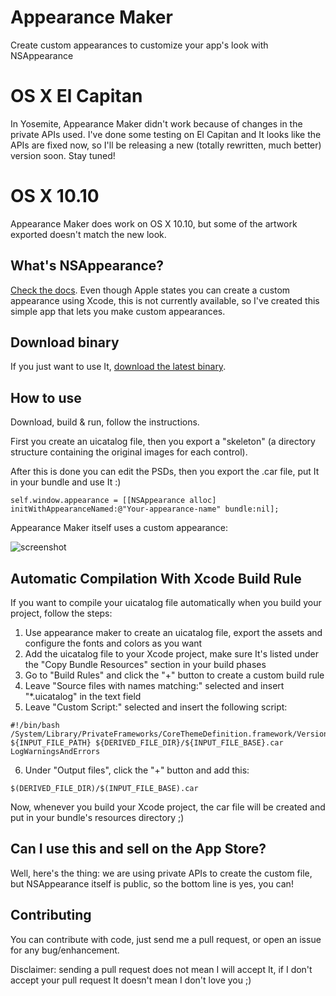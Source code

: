 # Appearance Maker

Create custom appearances to customize your app's look with NSAppearance

# OS X El Capitan

In Yosemite, Appearance Maker didn't work because of changes in the private APIs used. I've done some testing on El Capitan and It looks like the APIs are fixed now, so I'll be releasing a new (totally rewritten, much better) version soon. Stay tuned!

# OS X 10.10

Appearance Maker does work on OS X 10.10, but some of the artwork exported doesn't match the new look.

## What's NSAppearance?

[Check the docs](https://developer.apple.com/library/mac/documentation/AppKit/Reference/NSAppearance_Class/Reference/Reference.html). Even though Apple states you can create a custom appearance using Xcode, this is not currently available, so I've created this simple app that lets you make custom appearances.

## Download binary

If you just want to use It, [download the latest binary](https://raw.github.com/insidegui/AppearanceMaker/master/Binary/AppearanceMaker_latest.zip).

## How to use

Download, build & run, follow the instructions.

First you create an uicatalog file, then you export a "skeleton" (a directory structure containing the original images for each control).

After this is done you can edit the PSDs, then you export the .car file, put It in your bundle and use It :)

	self.window.appearance = [[NSAppearance alloc] initWithAppearanceNamed:@"Your-appearance-name" bundle:nil];
	
Appearance Maker itself uses a custom appearance:

![screenshot](https://raw.github.com/insidegui/AppearanceMaker/master/screenshot_1.png)

## Automatic Compilation With Xcode Build Rule

If you want to compile your uicatalog file automatically when you build your project, follow the steps:

1. Use appearance maker to create an uicatalog file, export the assets and configure the fonts and colors as you want
2. Add the uicatalog file to your Xcode project, make sure It's listed under the "Copy Bundle Resources" section in your build phases
3. Go to "Build Rules" and click the "+" button to create a custom build rule
4. Leave "Source files with names matching:" selected and insert "*.uicatalog" in the text field
5. Leave "Custom Script:" selected and insert the following script:

```	
#!/bin/bash
/System/Library/PrivateFrameworks/CoreThemeDefinition.framework/Versions/A/Resources/distill ${INPUT_FILE_PATH} ${DERIVED_FILE_DIR}/${INPUT_FILE_BASE}.car LogWarningsAndErrors
```
	
6. Under "Output files", click the "+" button and add this:

```
$(DERIVED_FILE_DIR)/$(INPUT_FILE_BASE).car
```

Now, whenever you build your Xcode project, the car file will be created and put in your bundle's resources directory ;)

## Can I use this and sell on the App Store?

Well, here's the thing: we are using private APIs to create the custom file, but NSAppearance itself is public, so the bottom line is yes, you can!

## Contributing

You can contribute with code, just send me a pull request, or open an issue for any bug/enhancement.

Disclaimer: sending a pull request does not mean I will accept It, if I don't accept your pull request It doesn't mean I don't love you ;)
